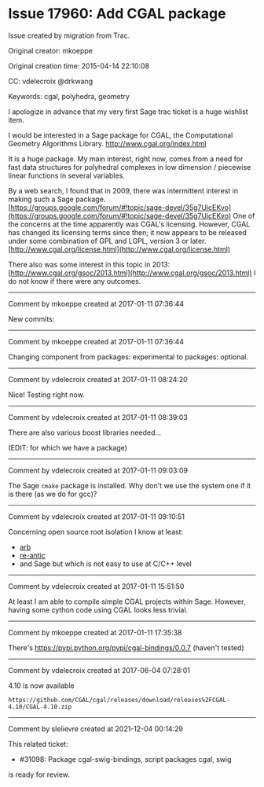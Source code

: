 # Issue 17960: Add CGAL package

Issue created by migration from Trac.

Original creator: mkoeppe

Original creation time: 2015-04-14 22:10:08

CC:  vdelecroix @drkwang

Keywords: cgal, polyhedra, geometry

I apologize in advance that my very first Sage trac ticket is a huge wishlist item. 

I would be interested in a Sage package for CGAL, the Computational Geometry Algorithms Library. http://www.cgal.org/index.html

It is a huge package. My main interest, right now, comes from a need for fast data structures for polyhedral complexes in low dimension / piecewise linear functions in several variables.

By a web search, I found that in 2009, there was intermittent interest in making such a Sage package. [https://groups.google.com/forum/#!topic/sage-devel/35g7UicEKvo](https://groups.google.com/forum/#!topic/sage-devel/35g7UicEKvo)
One of the concerns at the time apparently was CGAL's licensing. However, CGAL has changed its licensing terms since then; it now appears to be released under some combination of GPL and LGPL, version 3 or later. 
[http://www.cgal.org/license.html](http://www.cgal.org/license.html)

There also was some interest in this topic in 2013: [http://www.cgal.org/gsoc/2013.html](http://www.cgal.org/gsoc/2013.html)
I do not know if there were any outcomes.


---

Comment by mkoeppe created at 2017-01-11 07:36:44

New commits:


---

Comment by mkoeppe created at 2017-01-11 07:36:44

Changing component from packages: experimental to packages: optional.


---

Comment by vdelecroix created at 2017-01-11 08:24:20

Nice! Testing right now.


---

Comment by vdelecroix created at 2017-01-11 08:39:03

There are also various boost libraries needed...

(EDIT: for which we have a package)


---

Comment by vdelecroix created at 2017-01-11 09:03:09

The Sage `cmake` package is installed. Why don't we use the system one if it is there (as we do for gcc)?


---

Comment by vdelecroix created at 2017-01-11 09:10:51

Concerning open source root isolation I know at least:
 - [arb](http://arblib.org/)
 - [re-antic](https://github.com/videlec/e-antic)
 - and Sage but which is not easy to use at C/C++ level


---

Comment by vdelecroix created at 2017-01-11 15:51:50

At least I am able to compile simple CGAL projects within Sage. However, having some cython code using CGAL looks less trivial.


---

Comment by mkoeppe created at 2017-01-11 17:35:38

There's https://pypi.python.org/pypi/cgal-bindings/0.0.7 (haven't tested)


---

Comment by vdelecroix created at 2017-06-04 07:28:01

4.10 is now available

    https://github.com/CGAL/cgal/releases/download/releases%2FCGAL-4.10/CGAL-4.10.zip


---

Comment by slelievre created at 2021-12-04 00:14:29

This related ticket:

- #31098: Package cgal-swig-bindings, script packages cgal, swig

is ready for review.
